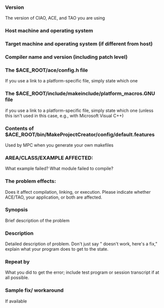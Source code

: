 ### Version

The version of CIAO, ACE, and TAO you are using

### Host machine and operating system

### Target machine and operating system (if different from host)

### Compiler name and version (including patch level)

### The $ACE_ROOT/ace/config.h file

If you use a link to a platform-specific file, simply state which one

### The $ACE_ROOT/include/makeinclude/platform_macros.GNU file

if you use a link to a platform-specific file, simply state which one (unless this isn't used in this case, e.g., with Microsoft Visual C++)

### Contents of $ACE_ROOT/bin/MakeProjectCreator/config/default.features

Used by MPC when you generate your own makefiles

### AREA/CLASS/EXAMPLE AFFECTED:

What example failed?  What module failed to compile?

### The problem effects:

Does it affect compilation, linking, or execution. Please indicate whether ACE/TAO, your application, or both are affected.

### Synopsis

Brief description of the problem

### Description

Detailed description of problem.  Don't just say "<blah> doesn't work, here's a fix," explain what your program does to get to the <blah> state.

### Repeat by

What you did to get the error; include test program or session transcript if at all possible.

### Sample fix/ workaround

If available
